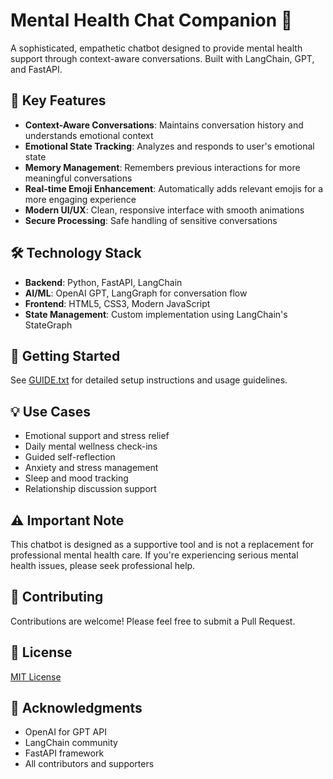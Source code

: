 # Mental Health Chat Companion 🌟

A sophisticated, empathetic chatbot designed to provide mental health support through context-aware conversations. Built with LangChain, GPT, and FastAPI.

## 🌈 Key Features

- **Context-Aware Conversations**: Maintains conversation history and understands emotional context
- **Emotional State Tracking**: Analyzes and responds to user's emotional state
- **Memory Management**: Remembers previous interactions for more meaningful conversations
- **Real-time Emoji Enhancement**: Automatically adds relevant emojis for a more engaging experience
- **Modern UI/UX**: Clean, responsive interface with smooth animations
- **Secure Processing**: Safe handling of sensitive conversations

## 🛠️ Technology Stack

- **Backend**: Python, FastAPI, LangChain
- **AI/ML**: OpenAI GPT, LangGraph for conversation flow
- **Frontend**: HTML5, CSS3, Modern JavaScript
- **State Management**: Custom implementation using LangChain's StateGraph

## 🚀 Getting Started

See [GUIDE.txt](./GUIDE.txt) for detailed setup instructions and usage guidelines.

## 💡 Use Cases

- Emotional support and stress relief
- Daily mental wellness check-ins
- Guided self-reflection
- Anxiety and stress management
- Sleep and mood tracking
- Relationship discussion support

## ⚠️ Important Note

This chatbot is designed as a supportive tool and is not a replacement for professional mental health care. If you're experiencing serious mental health issues, please seek professional help.

## 🤝 Contributing

Contributions are welcome! Please feel free to submit a Pull Request.

## 📝 License

[MIT License](LICENSE)

## 🙏 Acknowledgments

- OpenAI for GPT API
- LangChain community
- FastAPI framework
- All contributors and supporters 